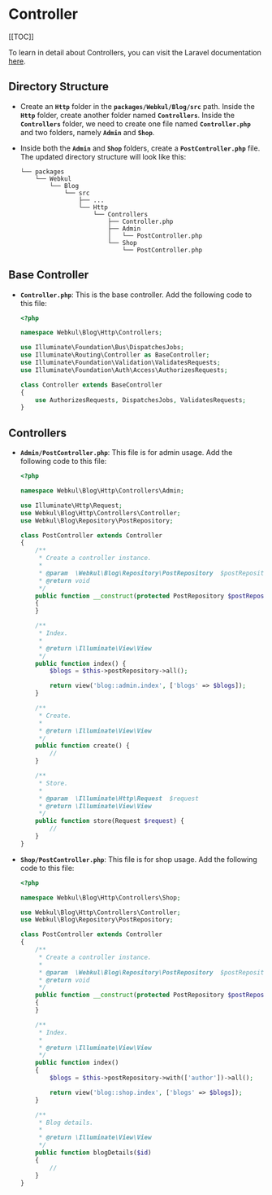 # Controller

[[TOC]]

To learn in detail about Controllers, you can visit the Laravel documentation [here](https://laravel.com/docs/10.x/controllers).

## Directory Structure

- Create an **`Http`** folder in the **`packages/Webkul/Blog/src`** path. Inside the **`Http`** folder, create another folder named **`Controllers`**. Inside the **`Controllers`** folder, we need to create one file named **`Controller.php`** and two folders, namely **`Admin`** and **`Shop`**.

- Inside both the **`Admin`** and **`Shop`** folders, create a **`PostController.php`** file. The updated directory structure will look like this:

  ```
  └── packages
      └── Webkul
          └── Blog
              └── src
                  ├── ...
                  └── Http
                      └── Controllers
                          ├── Controller.php
                          ├── Admin
                          │   └── PostController.php
                          └── Shop
                              └── PostController.php
  ```

## Base Controller

- **`Controller.php`**: This is the base controller. Add the following code to this file:

  ```php
  <?php

  namespace Webkul\Blog\Http\Controllers;

  use Illuminate\Foundation\Bus\DispatchesJobs;
  use Illuminate\Routing\Controller as BaseController;
  use Illuminate\Foundation\Validation\ValidatesRequests;
  use Illuminate\Foundation\Auth\Access\AuthorizesRequests;

  class Controller extends BaseController
  {
      use AuthorizesRequests, DispatchesJobs, ValidatesRequests;
  }
  ```

## Controllers

- **`Admin/PostController.php`**: This file is for admin usage. Add the following code to this file:

  ```php
  <?php

  namespace Webkul\Blog\Http\Controllers\Admin;

  use Illuminate\Http\Request;
  use Webkul\Blog\Http\Controllers\Controller;
  use Webkul\Blog\Repository\PostRepository;

  class PostController extends Controller
  {
      /**
       * Create a controller instance.
       * 
       * @param  \Webkul\Blog\Repository\PostRepository  $postRepository
       * @return void
       */
      public function __construct(protected PostRepository $postRepository)
      {
      }

      /**
       * Index.
       * 
       * @return \Illuminate\View\View
       */
      public function index() {
          $blogs = $this->postRepository->all();

          return view('blog::admin.index', ['blogs' => $blogs]);
      }

      /**
       * Create.
       * 
       * @return \Illuminate\View\View
       */
      public function create() {
          //
      }

      /**
       * Store.
       * 
       * @param  \Illuminate\Http\Request  $request
       * @return \Illuminate\View\View
       */
      public function store(Request $request) {
          //
      }
  }
  ```

- **`Shop/PostController.php`**: This file is for shop usage. Add the following code to this file:

  ```php
  <?php

  namespace Webkul\Blog\Http\Controllers\Shop;

  use Webkul\Blog\Http\Controllers\Controller;
  use Webkul\Blog\Repository\PostRepository;

  class PostController extends Controller
  {
      /**
       * Create a controller instance.
       * 
       * @param  \Webkul\Blog\Repository\PostRepository  $postRepository
       * @return void
       */
      public function __construct(protected PostRepository $postRepository)
      {
      }

      /**
       * Index.
       * 
       * @return \Illuminate\View\View
       */
      public function index()
      {
          $blogs = $this->postRepository->with(['author'])->all();

          return view('blog::shop.index', ['blogs' => $blogs]);
      }

      /**
       * Blog details.
       * 
       * @return \Illuminate\View\View
       */
      public function blogDetails($id) 
      {
          //
      }
  }
  ```